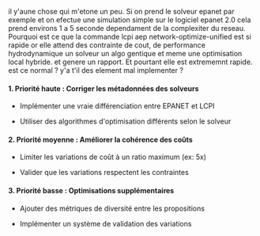 il y'aune chose qui m'etone un peu. Si on prend le solveur epanet par exemple et on efectue une simulation simple sur le logiciel epanet 2.0 cela prend environs 1 a 5 seconde dependament de la complexiter du reseau. Pourquoi est ce que la commande lcpi aep network-optimize-unified est si rapide or elle attend des contrainte de cout, de performance hydrodynamique un solveur un algo gentique et meme une optimisation local hybride. et genere un rapport. Et pourtant elle est extrememnt rapide. est ce normal ? y'a t'il des element mal implementer ?

#### 1. Priorité haute : Corriger les métadonnées des solveurs

- Implémenter une vraie différenciation entre EPANET et LCPI

- Utiliser des algorithmes d'optimisation différents selon le solveur

#### 2. Priorité moyenne : Améliorer la cohérence des coûts

- Limiter les variations de coût à un ratio maximum (ex: 5x)

- Valider que les variations respectent les contraintes

#### 3. Priorité basse : Optimisations supplémentaires

- Ajouter des métriques de diversité entre les propositions

- Implémenter un système de validation des variations